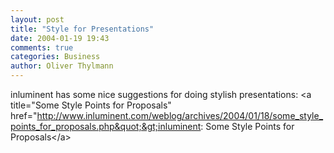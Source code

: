 ```yaml
---
layout: post
title: "Style for Presentations"
date: 2004-01-19 19:43
comments: true
categories: Business
author: Oliver Thylmann
---
```



inluminent has some nice suggestions for doing stylish presentations: &lt;a title=&quot;Some Style Points for Proposals&quot; href=&quot;http://www.inluminent.com/weblog/archives/2004/01/18/some_style_points_for_proposals.php&quot;&gt;inluminent: Some Style Points for Proposals&lt;/a&gt;


